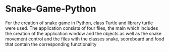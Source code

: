 # Snake-Game-Python
For the creation of snake game in Python, class Turtle and library turtle were used. The application consists of four files, the main which includes the creation of the application window and the objects as well as the snake movement control and the files with the classes snake, scoreboard and food that contain the corresponding functionality


